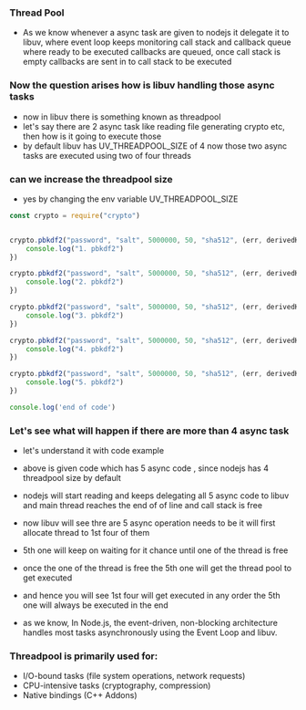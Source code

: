### Thread Pool
- As we know whenever a async task are given to nodejs it delegate it to libuv, where event loop keeps monitoring call stack and callback queue where ready to be executed callbacks are queued, once call stack is empty callbacks are sent in to call stack to be executed

### Now the question arises how is libuv handling those async tasks
- now in libuv there is something known as threadpool
- let's say there are 2 async task like reading file generating crypto etc, then how is it going to execute those
- by default libuv has UV_THREADPOOL_SIZE of 4 now those two async tasks are executed using two of four threads

### can we increase the threadpool size 
- yes by changing the env variable UV_THREADPOOL_SIZE


```js
const crypto = require("crypto")


crypto.pbkdf2("password", "salt", 5000000, 50, "sha512", (err, derivedKey)=> {
    console.log("1. pbkdf2")
})

crypto.pbkdf2("password", "salt", 5000000, 50, "sha512", (err, derivedKey)=> {
    console.log("2. pbkdf2")
})

crypto.pbkdf2("password", "salt", 5000000, 50, "sha512", (err, derivedKey)=> {
    console.log("3. pbkdf2")
})

crypto.pbkdf2("password", "salt", 5000000, 50, "sha512", (err, derivedKey)=> {
    console.log("4. pbkdf2")
})

crypto.pbkdf2("password", "salt", 5000000, 50, "sha512", (err, derivedKey)=> {
    console.log("5. pbkdf2")
})

console.log('end of code')
```

### Let's see what will happen if there are more than 4 async task 
- let's understand it with code example
- above is given code which has 5 async code , since nodejs has 4 threadpool size by default
- nodejs will start reading and keeps delegating all 5 async code to libuv and main thread reaches the end of of line and call stack is free
- now libuv will see thre are 5 async operation needs to be it will first allocate thread to 1st four of them
- 5th one will keep on waiting for it chance until one of the thread is free
- once the one of the thread is free the 5th one will get the thread pool to get executed
- and hence you will see 1st four will get executed in any order the 5th one will always be executed in the end

-  as we know, In Node.js, the event-driven, non-blocking architecture handles most tasks asynchronously using the Event Loop and libuv.

### Threadpool is primarily used for:
- I/O-bound tasks (file system operations, network requests)
- CPU-intensive tasks (cryptography, compression)
- Native bindings (C++ Addons)




